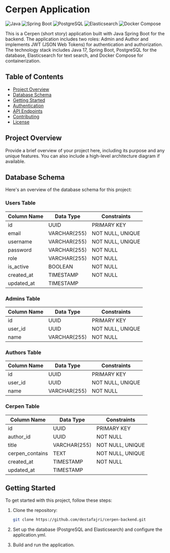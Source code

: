 # Cerpen Application

![Java](https://img.shields.io/badge/Java-17-blue)
![Spring Boot](https://img.shields.io/badge/Spring%20Boot-3.1.4-green)
![PostgreSQL](https://img.shields.io/badge/PostgreSQL-13.3-blue)
![Elasticsearch](https://img.shields.io/badge/Elasticsearch-7.10.2-blue)
![Docker Compose](https://img.shields.io/badge/Docker%20Compose-3.9-blue)

This is a Cerpen (short story) application built with Java Spring Boot for the backend. The application includes two roles: Admin and Author and implements JWT (JSON Web Tokens) for authentication and authorization. The technology stack includes Java 17, Spring Boot, PostgreSQL for the database, Elasticsearch for text search, and Docker Compose for containerization.

## Table of Contents

- [Project Overview](#project-overview)
- [Database Schema](#database-schema)
- [Getting Started](#getting-started)
- [Authentication](#authentication)
- [API Endpoints](#api-endpoints)
- [Contributing](#contributing)
- [License](#license)

## Project Overview

Provide a brief overview of your project here, including its purpose and any unique features. You can also include a high-level architecture diagram if available.

## Database Schema

Here's an overview of the database schema for this project:
### Users Table

| Column Name | Data Type  | Constraints            |
|-------------|------------|------------------------|
| id          | UUID       | PRIMARY KEY            |
| email       | VARCHAR(255) | NOT NULL, UNIQUE      |
| username    | VARCHAR(255) | NOT NULL, UNIQUE      |
| password    | VARCHAR(255) | NOT NULL              |
| role        | VARCHAR(255) | NOT NULL              |
| is_active   | BOOLEAN    | NOT NULL              |
| created_at  | TIMESTAMP  | NOT NULL              |
| updated_at  | TIMESTAMP  |                        |

### Admins Table

| Column Name | Data Type  | Constraints         |
|-------------|------------|---------------------|
| id          | UUID       | PRIMARY KEY         |
| user_id     | UUID       | NOT NULL, UNIQUE    |
| name        | VARCHAR(255) | NOT NULL          |

### Authors Table

| Column Name | Data Type  | Constraints         |
|-------------|------------|---------------------|
| id          | UUID       | PRIMARY KEY         |
| user_id     | UUID       | NOT NULL, UNIQUE    |
| name        | VARCHAR(255) | NOT NULL          |

### Cerpen Table

| Column Name    | Data Type  | Constraints         |
|----------------|------------|---------------------|
| id             | UUID       | PRIMARY KEY         |
| author_id      | UUID       | NOT NULL            |
| title          | VARCHAR(255) | NOT NULL, UNIQUE  |
| cerpen_contains | TEXT      | NOT NULL, UNIQUE    |
| created_at     | TIMESTAMP  | NOT NULL            |
| updated_at     | TIMESTAMP  |                     |

## Getting Started

To get started with this project, follow these steps:

1. Clone the repository:

   ```bash
   git clone https://github.com/destafajri/cerpen-backend.git
    ```
2. Set up the database (PostgreSQL and Elasticsearch) and configure the application.yml.

3. Build and run the application.

